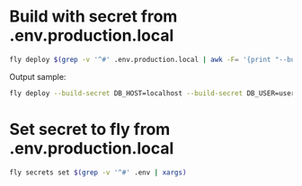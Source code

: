 # Build with secret from .env.production.local
```bash
fly deploy $(grep -v '^#' .env.production.local | awk -F= '{print "--build-arg "$1"="$2}')
```
Output sample:
```bash
fly deploy --build-secret DB_HOST=localhost --build-secret DB_USER=user --build-secret DB_PASS=secret --build-secret API_KEY=key123
```

# Set secret to fly from .env.production.local
```bash
fly secrets set $(grep -v '^#' .env | xargs)
```


